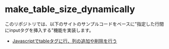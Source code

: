 # make_table_size_dynamically
このリポジトリでは、以下のサイトのサンプルコードをベースに"指定した行間にinputタグを挿入する"機能を実装します。
- [Javascriptでtableタグに行、列の追加や削除を行う](http://scrap.php.xdomain.jp/javascript_table_control/)
